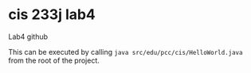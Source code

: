 # cis 233j lab4
Lab4 github

This can be executed by calling `java src/edu/pcc/cis/HelloWorld.java` from the root of the project.